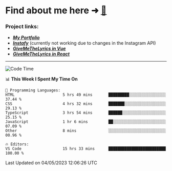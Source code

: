 # Find about me here ➜ [🧑](https://pauabella.dev)

### Project links:
- ***[My Portfolio](https://pauabella.dev)***
- ***[Instafy](https://instafy.me)*** (currently not working due to changes in the Instagram API)
- ***[GiveMeTheLyrics in Vue](https://lyrics.pauabella.dev)***
- ***[GiveMeTheLyrics in React](https://pauabella.dev/GiveMeTheLyrics)***

---
<!--START_SECTION:waka-->
![Code Time](http://img.shields.io/badge/Code%20Time-2%2C135%20hrs%2049%20mins-blue)

📊 **This Week I Spent My Time On** 

```text
💬 Programming Languages: 
HTML                     5 hrs 49 mins       █████████░░░░░░░░░░░░░░░░   37.44 % 
CSS                      4 hrs 32 mins       ███████░░░░░░░░░░░░░░░░░░   29.13 % 
TypeScript               3 hrs 54 mins       ██████░░░░░░░░░░░░░░░░░░░   25.15 % 
JavaScript               1 hr 6 mins         ██░░░░░░░░░░░░░░░░░░░░░░░   07.09 % 
Other                    8 mins              ░░░░░░░░░░░░░░░░░░░░░░░░░   00.96 % 

🔥 Editors: 
VS Code                  15 hrs 33 mins      █████████████████████████   100.00 % 
```


 Last Updated on 04/05/2023 12:06:26 UTC
<!--END_SECTION:waka-->
